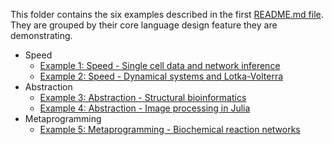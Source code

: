 This folder contains the six examples described in the first [README.md file](https://github.com/ElisabethRoesch/Perspective_Julia_for_Biologists/blob/main/README.md). They are grouped by their core language design feature they are demonstrating. 
* Speed
  * [Example 1: Speed - Single cell data and network inference](https://github.com/ElisabethRoesch/Perspective_Julia_for_Biologists/blob/main/Examples/Speed/interactive_network_analysis.jl)
  * [Example 2: Speed - Dynamical systems and Lotka-Volterra](https://github.com/ElisabethRoesch/Perspective_Julia_for_Biologists/blob/main/Examples/Speed/lotka_volterra_speed.jl)
* Abstraction
  * [Example 3: Abstraction - Structural bioinformatics ](https://github.com/ElisabethRoesch/Perspective_Julia_for_Biologists/blob/main/Examples/Abstraction/structural_bioinformatics.ipynb)
  * [Example 4: Abstraction - Image processing in Julia](https://github.com/ElisabethRoesch/Perspective_Julia_for_Biologists/tree/main/Examples/Abstraction/images_lazy)
* Metaprogramming
  * [Example 5: Metaprogramming - Biochemical reaction networks](https://github.com/ElisabethRoesch/Perspective_Julia_for_Biologists/blob/main/Examples/Metaprogramming/Dynamical-systems-modeling.ipynb)
  
